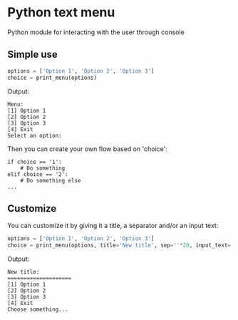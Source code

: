# Python text menu
Python module for interacting with the user through console

## Simple use
```python
options = ['Option 1', 'Option 2', 'Option 3']
choice = print_menu(options)
```
Output:
```
Menu:
[1] Option 1
[2] Option 2
[3] Option 3
[4] Exit
Select an option: 
```

Then you can create your own flow based on 'choice':
```
if choice == '1':
    # Do something
elif choice == '2':
    # Do something else
...
```

## Customize

You can customize it by giving it a title, a separator and/or an input text:


```python
options = ['Option 1', 'Option 2', 'Option 3']
choice = print_menu(options, title='New title', sep=''*20, input_text='Choose something...')
```
Output:
```
New title:
====================
[1] Option 1
[2] Option 2
[3] Option 3
[4] Exit
Choose something...
```
